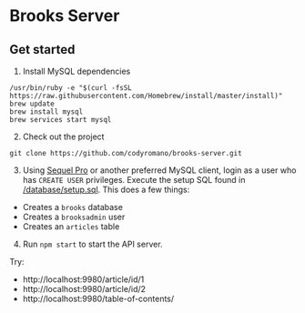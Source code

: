 # Brooks Server

## Get started

1) Install MySQL dependencies
```
/usr/bin/ruby -e "$(curl -fsSL https://raw.githubusercontent.com/Homebrew/install/master/install)"
brew update
brew install mysql
brew services start mysql
```
2) Check out the project 
```
git clone https://github.com/codyromano/brooks-server.git
```
3) Using [Sequel Pro](https://www.sequelpro.com/) or another preferred MySQL client, login as a user who has `CREATE USER` privileges. Execute the setup SQL found in [/database/setup.sql](https://github.com/codyromano/brooks-server/blob/master/database/setup.sql). This does a few things:

- Creates a `brooks` database
- Creates a `brooksadmin` user
- Creates an `articles` table

4) Run `npm start` to start the API server.

Try:

- http://localhost:9980/article/id/1
- http://localhost:9980/article/id/2
- http://localhost:9980/table-of-contents/

